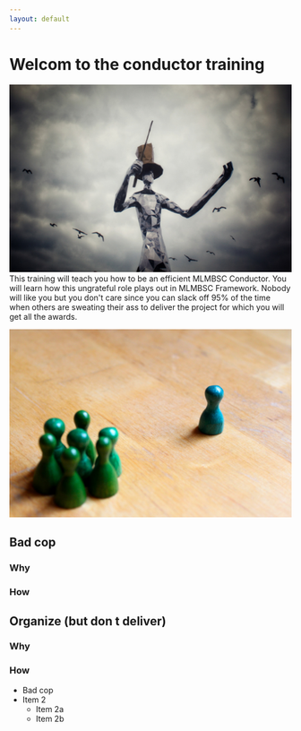 ```yaml
---
layout: default
---
```


# Welcom to the conductor training
![Logo](/pictures/conductor.jpg)
This training will teach you how to be an efficient MLMBSC Conductor. You will learn how this ungrateful role plays out in MLMBSC Framework. Nobody will like you but you don't care since you can slack off 95% of the time when others are sweating their ass to deliver the project for which you will get all the awards. 

![Logo](/pictures/hate_focus.jpg)
## Bad cop
### Why 
### How

## Organize (but don t deliver)
### Why
### How


* Bad cop
* Item 2
  * Item 2a
  * Item 2b